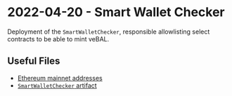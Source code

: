 # 2022-04-20 - Smart Wallet Checker

Deployment of the `SmartWalletChecker`, responsible allowlisting select contracts to be able to mint veBAL.

## Useful Files

- [Ethereum mainnet addresses](./output/mainnet.json)
- [`SmartWalletChecker` artifact](./artifact/SmartWalletChecker.json)
